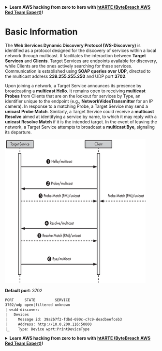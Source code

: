 

<details>

<summary><strong>Learn AWS hacking from zero to hero with</strong> <a href="https://training.khulnasoft.com/courses/arte"><strong>htARTE (ByteBreach AWS Red Team Expert)</strong></a><strong>!</strong></summary>

Other ways to support ByteBreach:

* If you want to see your **company advertised in ByteBreach** or **download ByteBreach in PDF** Check the [**SUBSCRIPTION PLANS**](https://github.com/sponsors/khulnasoft)!
* Get the [**official PEASS & ByteBreach swag**](https://peass.creator-spring.com)
* Discover [**The PEASS Family**](https://opensea.io/collection/the-peass-family), our collection of exclusive [**NFTs**](https://opensea.io/collection/the-peass-family)
* **Join the** 💬 [**Discord group**](https://discord.gg/hRep4RUj7f) or the [**telegram group**](https://t.me/peass) or **follow** us on **Twitter** 🐦 [**@khulnasoftm**](https://twitter.com/bytebreach_live)**.**
* **Share your hacking tricks by submitting PRs to the** [**ByteBreach**](https://github.com/khulnasoft/bytebreach) and [**ByteBreach Cloud**](https://github.com/khulnasoft/bytebreach-cloud) github repos.

</details>


# Basic Information

The **Web Services Dynamic Discovery Protocol (WS-Discovery)** is identified as a protocol designed for the discovery of services within a local network through multicast. It facilitates the interaction between **Target Services** and **Clients**. Target Services are endpoints available for discovery, while Clients are the ones actively searching for these services. Communication is established using **SOAP queries over UDP**, directed to the multicast address **239.255.255.250** and UDP port **3702**.

Upon joining a network, a Target Service announces its presence by broadcasting a **multicast Hello**. It remains open to receiving **multicast Probes** from Clients that are on the lookout for services by Type, an identifier unique to the endpoint (e.g., **NetworkVideoTransmitter** for an IP camera). In response to a matching Probe, a Target Service may send a **unicast Probe Match**. Similarly, a Target Service could receive a **multicast Resolve** aimed at identifying a service by name, to which it may reply with a **unicast Resolve Match** if it is the intended target. In the event of leaving the network, a Target Service attempts to broadcast a **multicast Bye**, signaling its departure.

![](<../.gitbook/assets/image (633).png>)

**Default port**: 3702

```
PORT     STATE         SERVICE
3702/udp open|filtered unknown
| wsdd-discover:
|   Devices
|     Message id: 39a2b7f2-fdbd-690c-c7c9-deadbeefceb3
|     Address: http://10.0.200.116:50000
|_    Type: Device wprt:PrintDeviceType
```


<details>

<summary><strong>Learn AWS hacking from zero to hero with</strong> <a href="https://training.khulnasoft.com/courses/arte"><strong>htARTE (ByteBreach AWS Red Team Expert)</strong></a><strong>!</strong></summary>

Other ways to support ByteBreach:

* If you want to see your **company advertised in ByteBreach** or **download ByteBreach in PDF** Check the [**SUBSCRIPTION PLANS**](https://github.com/sponsors/khulnasoft)!
* Get the [**official PEASS & ByteBreach swag**](https://peass.creator-spring.com)
* Discover [**The PEASS Family**](https://opensea.io/collection/the-peass-family), our collection of exclusive [**NFTs**](https://opensea.io/collection/the-peass-family)
* **Join the** 💬 [**Discord group**](https://discord.gg/hRep4RUj7f) or the [**telegram group**](https://t.me/peass) or **follow** us on **Twitter** 🐦 [**@khulnasoftm**](https://twitter.com/bytebreach_live)**.**
* **Share your hacking tricks by submitting PRs to the** [**ByteBreach**](https://github.com/khulnasoft/bytebreach) and [**ByteBreach Cloud**](https://github.com/khulnasoft/bytebreach-cloud) github repos.

</details>



